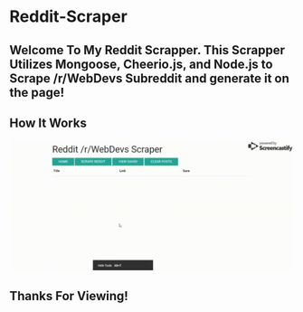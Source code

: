 # Reddit-Scraper

## Welcome To My Reddit Scrapper. This Scrapper Utilizes Mongoose, Cheerio.js, and Node.js to Scrape /r/WebDevs Subreddit and generate it on the page!

## How It Works

![app-running](public/assets/images/Reddit-Scraper.gif)

## Thanks For Viewing!

